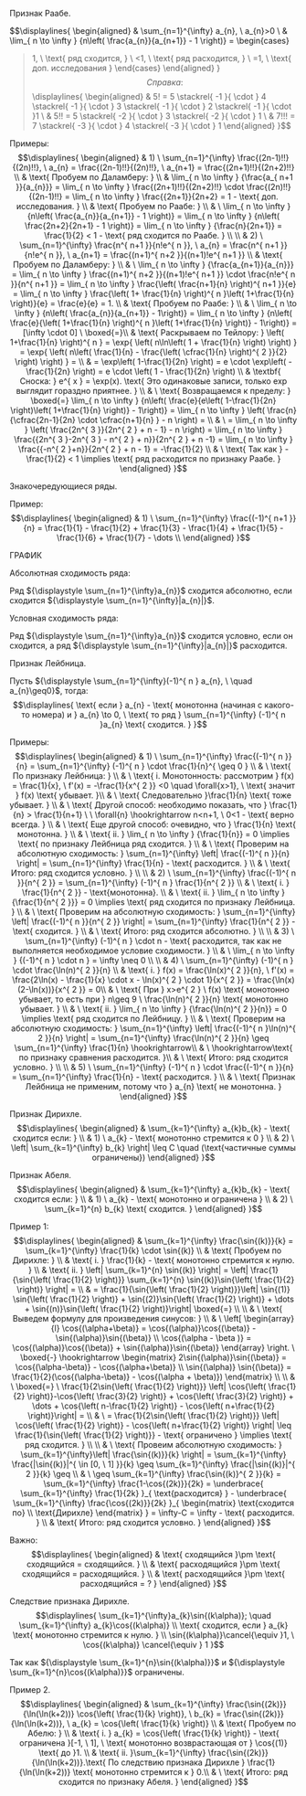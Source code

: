 Признак Раабе.

$$\displaylines{
\begin{aligned}
& \sum_{n=1}^{\infty} a_{n}, \  a_{n}>0  \\
& \lim_{ n \to \infty } {n\left( \frac{a_{n}}{a_{n+1}} - 1 \right)} = \begin{cases}
>1, \  \text{ ряд сходится, }  \\
<1, \  \text{ ряд расходится, } \\
=1, \  \text{ доп. исследования } 
\end{cases}
\end{aligned}
}$$
Справка:
$$\displaylines{
\begin{aligned}
& 5! = 5 \stackrel{ -1 }{ \cdot } 4 \stackrel{ -1 }{ \cdot } 3 \stackrel{ -1 }{ \cdot }  2 \stackrel{ -1 }{ \cdot }1 \\
& 5!! = 5 \stackrel{ -2 }{ \cdot }  3 \stackrel{ -2 }{ \cdot }  1 \\
& 7!!! = 7 \stackrel{ -3 }{ \cdot } 4 \stackrel{ -3 }{ \cdot }  1
\end{aligned}
}$$

Примеры:
$$\displaylines{
\begin{aligned}
& 1) \ \sum_{n=1}^{\infty} \frac{(2n-1)!!}{(2n)!!}, \  a_{n} = \frac{(2n-1)!!}{(2n)!!}, \  a_{n+1} = \frac{(2n+1)!!}{(2n+2)!!} \\
& \text{ Пробуем по Даламберу: } \\
& \lim_{ n \to \infty } {\frac{a_{ n+1 }}{a_{n}}} = \lim_{ n \to \infty } \frac{(2n+1)!!}{(2n+2)!!} \cdot \frac{(2n)!!}{(2n-1)!!} = \lim_{ n \to \infty } \frac{{2n+1}}{2n+2} = 1 - \text{ доп. исследования. } \\
& \text{ Пробуем по Раабе: } \\
& \ \lim_{ n \to \infty } {n\left( \frac{a_{n}}{a_{n+1}} - 1 \right)} = \lim_{ n \to \infty } {n\left( \frac{2n+2}{2n+1} - 1 \right)} = \lim_{ n \to \infty } {\frac{n}{2n+1}} = \frac{1}{2} < 1 - \text{ ряд сходится по Раабе. } \\ \\
& 2) \ \sum_{n=1}^{\infty} \frac{n^{ n+1 }}{n!e^{ n }}, \  a_{n} = \frac{n^{ n+1 }}{n!e^{ n }}, \  a_{n+1} = \frac{(n+1)^{ n+2 }}{(n+1)!e^{ n+1 }} \\
& \text{ Пробуем по Даламберу: } \\
& \ \lim_{ n \to \infty } {\frac{a_{n+1}}{a_{n}}} = \lim_{ n \to \infty } \frac{(n+1)^{ n+2 }}{(n+1)!e^{ n+1 }} \cdot \frac{n!e^{ n }}{n^{ n+1 }} = \lim_{ n \to \infty } \frac{\left(  \frac{n+1}{n}  \right)^{ n+1 }}{e} = \lim_{ n \to \infty } \frac{\left(  1+ \frac{1}{n}  \right)^{ n }\left( 1+\frac{1}{n} \right)}{e} = \frac{e}{e} = 1. \\
& \text{ Пробуем по Раабе: } \\
& \ \lim_{ n \to \infty } {n\left( \frac{a_{n}}{a_{n+1}} - 1\right)} = \lim_{ n \to \infty } {n\left( \frac{e}{\left( 1+\frac{1}{n} \right)^{ n }\left( 1+\frac{1}{n} \right)}  - 1\right)} = [\infty \cdot  0] \  \boxed{=}\\
& \text{ Раскрываем по Тейлору: } \left( 1+\frac{1}{n} \right)^{ n } = \exp{ \left( n\ln\left( 1 + \frac{1}{n}  \right) \right) } = \exp{ \left( n\left( \frac{1}{n} - \frac{\left( \cfrac{1}{n}  \right)^{ 2 }}{2}   \right) \right) }  = \\
& =  \exp\left( 1-\frac{1}{2n} \right) = e \cdot  \exp\left( -\frac{1}{2n} \right) = e \cdot \left( 1 - \frac{1}{2n} \right) \\
& \textbf{ Сноска: } e^{ x } = \exp(x). \text{ Это одинаковые записи, только exp выглядит гораздно приятнее. } \\
& \ \text{ Возвращаемся к пределу: } \boxed{=} \lim_{ n \to \infty } {n\left( \frac{e}{e\left( 1-\frac{1}{2n} \right)\left( 1+\frac{1}{n} \right)}  - 1\right)} = \lim_{ n \to \infty } \left(  \frac{n}{\cfrac{2n-1}{2n} \cdot  \cfrac{n+1}{n} } - n  \right) = \\
& \ = \lim_{ n \to \infty } \left( \frac{2n^{ 3 }}{2n^{ 2 } + n - 1} - n \right) = \lim_{ n \to \infty } \frac{{2n^{ 3 }-2n^{ 3 } - n^{ 2 } + n}}{2n^{ 2 } + n -1} = \lim_{ n \to \infty } \frac{{-n^{ 2 }+n}}{2n^{ 2 } + n - 1} = -\frac{1}{2} \\
& \ \text{ Так как } -\frac{1}{2} < 1 \implies \text{ ряд расходится по признаку Раабе. }
\end{aligned}
}$$

Знакочередующиеся ряды.

Пример:
$$\displaylines{
\begin{aligned}
& 1) \ \sum_{n=1}^{\infty} \frac{(-1)^{ n+1 }}{n} = \frac{1}{1} - \frac{1}{2} + \frac{1}{3} - \frac{1}{4} + \frac{1}{5} - \frac{1}{6} + \frac{1}{7} - \dots  \\
\end{aligned}
}$$

ГРАФИК

Абсолютная сходимость ряда:

Ряд ${\displaystyle \sum_{n=1}^{\infty}a_{n}}$ сходится абсолютно, если сходится ${\displaystyle \sum_{n=1}^{\infty}|a_{n}|}$.

Условная сходимость ряда:

Ряд ${\displaystyle \sum_{n=1}^{\infty}a_{n}}$ сходится условно, если он сходится, а ряд ${\displaystyle \sum_{n=1}^{\infty}|a_{n}|}$ расходится.

Признак Лейбница.

Пусть ${\displaystyle \sum_{n=1}^{\infty}(-1)^{ n } a_{n}, \  \quad a_{n}\geq0}$, тогда:
$$\displaylines{
\text{ если } a_{n} - \text{ монотонна (начиная с какого-то номера) и } a_{n} \to  0, \   \text{ то ряд } \sum_{n=1}^{\infty} (-1)^{ n }a_{n} \text{ сходится. }
}$$

Примеры:
$$\displaylines{
\begin{aligned}
& 1) \ \sum_{n=1}^{\infty} \frac{(-1)^{ n }}{n} = \sum_{n=1}^{\infty} (-1)^{ n } \cdot  \frac{1}{n}^{ \geq 0 } \\
& \ \text{ По признаку Лейбница: } \\
& \ \text{ i. Монотонность: рассмотрим } f(x) = \frac{1}{x}, \  f'(x) = -\frac{1}{x^{ 2 }} <0  \quad \forall{x>1}, \  \text{ значит } f(x) \text{ убывает. }\\
& \ \text{ Следовательно }\frac{1}{n} \text{ тоже убывает. } \\
& \ \text{ Другой способ: необходимо показать, что } \frac{1}{n} > \frac{1}{n+1} \ \ \forall{n} \hookrightarrow n<n+1, \  0<1 - \text{ верно всегда. } \\
& \ \text{ Еще другой способ: очевидно, что } \frac{1}{n} \text{ монотонна. } \\
& \ \text{ ii. } \lim_{ n \to \infty } {\frac{1}{n}} = 0 \implies \text{ по признаку Лейбница ряд сходится. } \\
& \ \text{ Проверим на абсолютную сходимость: } \sum_{n=1}^{\infty} \left| \frac{(-1)^{ n }}{n} \right| = \sum_{n=1}^{\infty} \frac{1}{n} - \text{ расходится. } \\
& \ \text{ Итого: ряд сходится условно. } \\ \\
& 2) \ \sum_{n=1}^{\infty} \frac{(-1)^{ n }}{n^{ 2 }} = \sum_{n=1}^{\infty} (-1)^{ n } \frac{1}{n^{ 2 }} \\
& \ \text{ i. } \frac{1}{n^{ 2 }} - \text{монотонна}. \\
& \ \text{ ii. } \lim_{ n \to \infty } {\frac{1}{n^{ 2 }}} = 0 \implies \text{ ряд сходится по признаку Лейбница. } \\
& \ \text{ Проверим на абсолютную сходимость: } \sum_{n=1}^{\infty} \left| \frac{(-1)^{ n }}{n^{ 2 }} \right|  = \sum_{n=1}^{\infty} \frac{1}{n^{ 2 }} - \text{ сходится. } \\
& \ \text{ Итого: ряд сходится абсолютно. } \\ \\
& 3) \ \sum_{n=1}^{\infty} (-1)^{ n } \cdot n - \text{ расходится, так как не выполняется необходимое условие сходимости. } \\
& \ \lim_{ n \to \infty } {(-1)^{ n } \cdot  n } = \infty \neq  0 \\ \\
& 4) \ \sum_{n=1}^{\infty} (-1)^{ n } \cdot  \frac{\ln(n)^{ 2 }}{n} \\
& \text{ i. } f(x) = \frac{\ln(x)^{ 2 }}{n}, \  f'(x) = \frac{2\ln(x) - \frac{1}{x} \cdot  x - \ln(x)^{ 2 } \cdot 1}{x^{ 2 }} = \frac{\ln(x)(2-\ln(x))}{x^{ 2 }} = 0\\
& \ \text{ При } x>e^{ 2 } \ f(x) \text{ монотонно убывает, то есть при } n\geq 9 \ \frac{\ln(n)^{ 2 }}{n} \text{ монотонно убывает. } \\
& \ \text{ ii. } \lim_{ n \to \infty } {\frac{\ln(n)^{ 2 }}{n}} = 0 \implies \text{ ряд сходится по Лейбницу. } \\
& \ \text{ Проверим на абсолютную сходимость: } \sum_{n=1}^{\infty} \left| \frac{(-1)^{ n }\ln(n)^{ 2 }}{n} \right| = \sum_{n=1}^{\infty} \frac{\ln(n)^{ 2 }}{n} \geq \sum_{n=1}^{\infty} \frac{1}{n} \hookrightarrow\\
& \ \hookrightarrow\text{  по признаку сравнения расходится.  }\\
& \ \text{ Итого: ряд сходится условно. } \\ \\
& 5) \ \sum_{n=1}^{\infty} (-1)^{ n } \cdot \frac{(-1)^{ n }}{n} = \sum_{n=1}^{\infty} \frac{1}{n} - \text{ расходится. } \\
& \ \text{ Признак Лейбница не применим, потому что } a_{n} \text{ не монотонна. }
\end{aligned}
}$$

Признак Дирихле.
$$\displaylines{
\begin{aligned}
& \sum_{k=1}^{\infty} a_{k}b_{k} - \text{ сходится если: } \\
& 1) \ a_{k} - \text{ монотонно стремится к 0 } \\
& 2) \ \left| \sum_{k=1}^{\infty} b_{k} \right| \leq C  \quad (\text{частичные суммы ограничены})
\end{aligned}
}$$

Признак Абеля.
$$\displaylines{
\begin{aligned}
& \sum_{k=1}^{\infty} a_{k}b_{k} - \text{ сходится если: } \\
& 1) \ a_{k} - \text{ монотонно и ограничена } \\
& 2) \ \sum_{k=1}^{n} b_{k}   \text{ сходится. }
\end{aligned}
}$$

Пример 1:
$$\displaylines{
\begin{aligned}
& \sum_{k=1}^{\infty} \frac{\sin{(k)}}{k} = \sum_{k=1}^{\infty} \frac{1}{k} \cdot  \sin{(k)} \\
& \text{ Пробуем по Дирихле: } \\
& \text{ i. } \frac{1}{k} - \text{ монотонно стремится к нулю. } \\
& \text{ ii. } \left| \sum_{k=1}^{n} \sin{(k)}  \right| =  \left| \frac{1}{\sin{\left( \frac{1}{2} \right)}} \sum_{k=1}^{n} \sin{(k)}\sin{\left( \frac{1}{2} \right)}  \right| = \\
 & = \frac{1}{\sin{\left( \frac{1}{2} \right)}}\left| \sin{(1)} \sin{\left( \frac{1}{2} \right)} + \sin{(2)}\sin{\left( \frac{1}{2} \right)} + \dots  + \sin{(n)}\sin{\left( \frac{1}{2} \right)}\right| \boxed{=} \\ \\
 & \ \text{ Выведем формулу для произведения синусов: } \\
 & \ \left[
\begin{array}{l}
\cos{(\alpha+\beta)} = \cos{(\alpha)}\cos{(\beta)} - \sin{(\alpha)}\sin{(\beta)} \\
\cos{(\alpha - \beta )} = \cos{(\alpha)}\cos{(\beta)} + \sin{(\alpha)}\sin{(\beta)}
\end{array}
\right. \  \boxed{-} \hookrightarrow \begin{matrix}
2\sin{(\alpha)}\sin{(\beta)} = \cos{(\alpha-\beta)} - \cos{(\alpha+\beta)}  \\
\sin{(\alpha)} \sin{(\beta)} = \frac{1}{2}(\cos{(\alpha-\beta)} - \cos{(\alpha + \beta)})
\end{matrix} \\ \\
& \ \boxed{=} \ \frac{1}{2\sin{\left( \frac{1}{2} \right)}} \left| \cos{\left( \frac{1}{2} \right)}-\cos{\left( \frac{3}{2} \right)}  + \cos{\left( \frac{3}{2} \right)}  + \dots  + \cos{\left( n-\frac{1}{2} \right)} - \cos{\left( n+\frac{1}{2} \right)}\right| = \\
& \ = \frac{1}{2\sin{\left( \frac{1}{2} \right)}} \left| \cos{\left( \frac{1}{2} \right)} - \cos{\left( n+\frac{1}{2} \right)} \right| \leq \frac{1}{\sin{\left( \frac{1}{2} \right)}} - \text{ ограничено } \implies \text{ ряд сходится. } \\ \\
& \ \text{ Провеим абсолютную сходимость: } \sum_{k=1}^{\infty}\left| \frac{\sin{(k)}}{k} \right| = \sum_{k=1}^{\infty} \frac{|\sin{(k)}|^{ \in [0, \  1] }}{k} \geq \sum_{k=1}^{\infty} \frac{|\sin{(k)}|^{ 2 }}{k} \geq  \\
& \ \geq  \sum_{k=1}^{\infty} \frac{\sin{(k)}^{ 2 }}{k} = \sum_{k=1}^{\infty} \frac{1-\cos{(2k)}}{2k} = \underbrace{ \sum_{k=1}^{\infty} \frac{1}{2k} }_{ \text{расходится} } - \underbrace{ \sum_{k=1}^{\infty} \frac{\cos{(2k)}}{2k} }_{ \begin{matrix}
\text{сходится по}  \\
\text{Дирихле}
\end{matrix} }   = \infty-C = \infty - \text{ расходится. } \\
& \text{ Итого: ряд сходится условно. }
\end{aligned}
}$$

Важно:
$$\displaylines{
\begin{aligned}
& \text{ сходящийся }\pm \text{ сходящийся = сходящийся. } \\
&  \text{ расходящийся }\pm \text{ сходящийся = расходящийся. } \\
& \text{ расходящийся }\pm \text{ расходящийся = ? }
\end{aligned}
}$$

Следствие признака Дирихле.
$$\displaylines{
\sum_{k=1}^{\infty}a_{k}\sin{(k\alpha)};  \quad \sum_{k=1}^{\infty} a_{k}\cos{(k\alpha)} \\
\text{ сходится, если } a_{k} \text{ монотонно стремится к нулю. } \\
\sin{(k\alpha)}\cancel{\equiv }1, \  \cos{(k\alpha)} \cancel{\equiv } 1
}$$

Так как ${\displaystyle \sum_{k=1}^{n}\sin{(k\alpha)}}$ и ${\displaystyle \sum_{k=1}^{n}\cos{(k\alpha)}}$ ограничены.

Пример 2.
$$\displaylines{
\begin{aligned}
& \sum_{k=1}^{\infty} \frac{\sin{(2k)}}{\ln(\ln(k+2))} \cos{\left( \frac{1}{k} \right)}, \  b_{k} = \frac{\sin{(2k)}}{\ln(\ln(k+2))}, \  a_{k} = \cos{\left( \frac{1}{k} \right)} \\
& \text{ Пробуем по Абелю: } \\
& \text{ i. } a_{k} = \cos{\left( \frac{1}{k} \right)} - \text{ ограничена }[-1, \  1], \  \text{ монотонно возврастающая от } \cos{(1)} \text{ до }1. \\
& \text{ ii. }\sum_{k=1}^{\infty} \frac{\sin{(2k)}}{\ln(\ln(k+2))}.\text{ По следствию признака Дирихле } \frac{1}{\ln(\ln(k+2))} \text{ монотонно стремится к } 0.\\
& \ \text{ Итого: ряд сходится по признаку Абеля. }
\end{aligned}
}$$